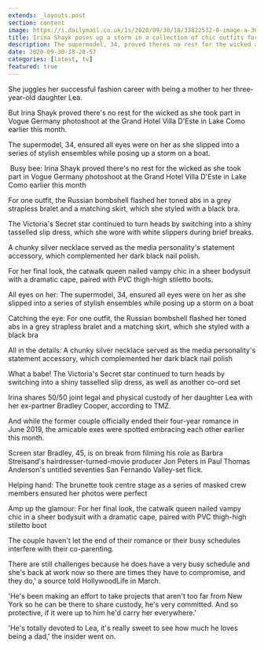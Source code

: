 ```yaml
---
extends: _layouts.post
section: content
image: https://i.dailymail.co.uk/1s/2020/09/30/18/33822532-0-image-a-30_1601486455353.jpg 
title: Irina Shayk poses up a storm in a collection of chic outfits for boat shoot in Lake Como 
description: The supermodel, 34, proved theres no rest for the wicked as she took part in Vogue Germany photoshoot at the Grand Hotel Villa DEste in Lake Como earlier this month. 
date: 2020-09-30-18-28-57 
categories: [latest, tv] 
featured: true 
--- 
```

She juggles her successful fashion career with being a mother to her three-year-old daughter Lea.

But Irina Shayk proved there's no rest for the wicked as she took part in Vogue Germany photoshoot at the Grand Hotel Villa D'Este in Lake Como earlier this month.

The supermodel, 34, ensured all eyes were on her as she slipped into a series of stylish ensembles while posing up a storm on a boat.

 Busy bee: Irina Shayk proved there's no rest for the wicked as she took part in Vogue Germany photoshoot at the Grand Hotel Villa D'Este in Lake Como earlier this month

For one outfit, the Russian bombshell flashed her toned abs in a grey strapless bralet and a matching skirt, which she styled with a black bra. 

The Victoria's Secret star continued to turn heads by switching into a shiny tasselled slip dress, which she wore with white slippers during brief breaks. 

A chunky silver necklace served as the media personality's statement accessory, which complemented her dark black nail polish. 

For her final look, the catwalk queen nailed vampy chic in a sheer bodysuit with a dramatic cape, paired with PVC thigh-high stiletto boots. 

All eyes on her: The supermodel, 34, ensured all eyes were on her as she slipped into a series of stylish ensembles while posing up a storm on a boat 

Catching the eye: For one outfit, the Russian bombshell flashed her toned abs in a grey strapless bralet and a matching skirt, which she styled with a black bra

All in the details: A chunky silver necklace served as the media personality's statement accessory, which complemented her dark black nail polish

What a babe! The Victoria's Secret star continued to turn heads by switching into a shiny tasselled slip dress, as well as another co-ord set

Irina shares 50/50 joint legal and physical custody of her daughter Lea with her ex-partner Bradley Cooper, according to TMZ. 

And while the former couple officially ended their four-year romance in June 2019, the amicable exes were spotted embracing each other earlier this month. 

Screen star Bradley, 45, is on break from filming his role as Barbra Streisand's hairdresser-turned-movie producer Jon Peters in Paul Thomas Anderson's untitled seventies San Fernando Valley-set flick. 

Helping hand: The brunette took centre stage as a series of masked crew members ensured her photos were perfect

Amp up the glamour: For her final look, the catwalk queen nailed vampy chic in a sheer bodysuit with a dramatic cape, paired with PVC thigh-high stiletto boot

The couple haven't let the end of their romance or their busy schedules interfere with their co-parenting.

There are still challenges because he does have a very busy schedule and she's back at work now so there are times they have to compromise, and they do,' a source told HollywoodLife in March. 

'He's been making an effort to take projects that aren't too far from New York so he can be there to share custody, he's very committed. And so protective, if it were up to him he'd carry her everywhere.'

'He's totally devoted to Lea, it's really sweet to see how much he loves being a dad,' the insider went on. 

